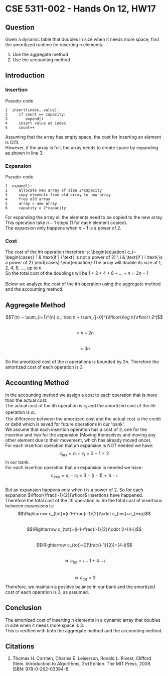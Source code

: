 # CSE 5311-002 - Hands On 12, HW17
## Question
Given a dynamic table that doubles in size when it needs more space, find the amoritized runtime for inserting n elements.
1. Use the aggregate method
2. Use the accounting method

## Introduction
### __Insertion__<br />
   Pseudo-code
 ```
1  insert(index, value):
2     if count == capacity:
3        expand()
4     insert value at index
5     count++
 ```
Assuming that the array has empty space, the cost for inserting an element is O(1). <br />
However, if the array is full, the array needs to create space by expanding as shown in line 3.
### __Expansion__<br/>
Pseudo-code
 ```
1  expand():
2     allocate new array of size 2*capacity
3     copy elements from old array to new array
4     free old array
5     array = new array
6     capacity = 2*capacity
 ```
For expanding the array all the elements need to be copied to the new array. This operation take $n-1$ steps (1 for each element copied). <br />
The expansion only happens when $n-1$ is a power of 2. <br />
### __Cost__<br />
The cost of the ith operation therefore is:
\begin{equation} c_i=
\begin{cases} 1 & 
\text{if } i \text{ is not a power of 2} \\ i & \text{if } i \text{ is a power of 2}
\end{cases}
\end{equation}
The array will double its size at 1, 2, 4, 8, ..., up to $n$. <br />
So the total cost of the doublings wil be $1 + 2 + 4 + 8 + ... + n = 2n - 1$ <br /><br />
Below we analyze the cost of the ith operation using the aggregate method and the accounting method.
   
## __Aggregate Method__
$$T(n) = \sum_{i=1}^{n} c_i \leq n + \sum_{j=0}^{\lfloor{\log n}\rfloor} 2^j$$<br />
$$< n + 2n$$<br />
$$= 3n$$<br />
So the amortized cost of the $n$ operations is bounded by $3n$. Therefore the amortized cost of each operation is $3$.


## __Accounting Method__
In the accounting method we assign a cost to each operation that is more than the actual cost. <br />
The actual cost of the ith operation is $c_i$ and the amortized cost of the ith operation is $a_i$. <br />
The difference between the amortized cost and the actual cost is the credit or debit which is saved for future operations in our 'bank'. <br />
We assume that each insertion operation has a cost of 3, one for the insertion and two for the expansion (Moving themselves and moving any other element due to their movement, which has already moved once). <br />
For each insertion operation that an expansion is NOT needed we have: $$c_{ins}=a_i-c_i = 3-1 = 2$$ in our bank. <br />
For each insertion operation that an expansion is needed we have: $$c_{exp}=a_i-c_i = 3-(i-1) = 4-i$$. <br />
But an expansion happens only when i is a power of 2. So for each expansion $\lfloor{\frac{i-1}{2}}\rfloor$ insertions have happened. <br />
Therefore the total cost of the ith operation is:
So the total cost of insertions between expansions is: 
$$\Rightarrow c_{tot}=(i-1-\frac{i-1}{2})\cdot c_{ins}+c_{exp}$$<br />
$$\Rightarrow c_{tot}=(i-1-\frac{i-1}{2})\cdot 2+(4-i)$$<br />
$$\Rightarrow c_{tot}=2(\frac{i-1}{2})+(4-i)$$<br />
$$\Rightarrow c_{tot}=i-1+4-i$$<br />
$$\Rightarrow c_{tot}=3$$
Therefore, we maintain a positive balance in our bank and the amortized cost of each operation is 3, as assumed.

## Conclusion
The amortized cost of inserting n elements in a dynamic array that doubles in size when it needs more space is 3.<br />
This is verified with both the aggregate method and the accounting method.








## Citations
1. Thomas H. Cormen, Charles E. Leiserson, Ronald L. Rivest, Clifford Stein. Introduction to Algorithms, 3rd Edition. The MIT Press, 2009. ISBN: 978-0-262-03384-8.